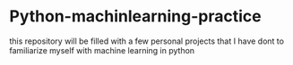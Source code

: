 # Python-machinlearning-practice

this repository will be filled with a few personal projects that I have dont to familiarize myself with machine learning in python
